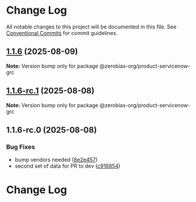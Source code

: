 # Change Log

All notable changes to this project will be documented in this file.
See [Conventional Commits](https://conventionalcommits.org) for commit guidelines.

## [1.1.6](https://github.com/zerobias-org/product/compare/@zerobias-org/product-servicenow-grc@1.1.6-rc.1...@zerobias-org/product-servicenow-grc@1.1.6) (2025-08-09)

**Note:** Version bump only for package @zerobias-org/product-servicenow-grc





## [1.1.6-rc.1](https://github.com/zerobias-org/product/compare/@zerobias-org/product-servicenow-grc@1.1.6-rc.0...@zerobias-org/product-servicenow-grc@1.1.6-rc.1) (2025-08-08)

**Note:** Version bump only for package @zerobias-org/product-servicenow-grc





## 1.1.6-rc.0 (2025-08-08)


### Bug Fixes

* bump vendors needed ([8e2e457](https://github.com/zerobias-org/product/commit/8e2e457e0b5d7141a05e8f2c178bc2854f2b7178))
* second set of data for PR to dev ([c916854](https://github.com/zerobias-org/product/commit/c916854bcf229b1c2042ffdea18472d66a061aaf))





# Change Log
